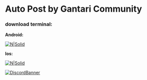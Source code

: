 # Auto Post by Gantari Community

### download terminal:

**Android:**

[![N|Solid](https://tse1.mm.bing.net/th?id=OIP.Ro739XbObP73gjGTg0mrCwHaCM&pid=Api&P=0&h=40)](https://termux.en.uptodown.com/android)

**Ios:**

[![N|Solid](https://tse1.mm.bing.net/th?id=OIP.qMoLfr63xwD4eSKlZsGHugAAAA&pid=Api&P=0&h=70)](https://apps.apple.com/us/app/ish-shell/id1436902243?platform=iphone)

[![DiscordBanner](https://invidget.switchblade.xyz/1197960588907786384)](https://discord.gg/ZcrpGzvKcR)
